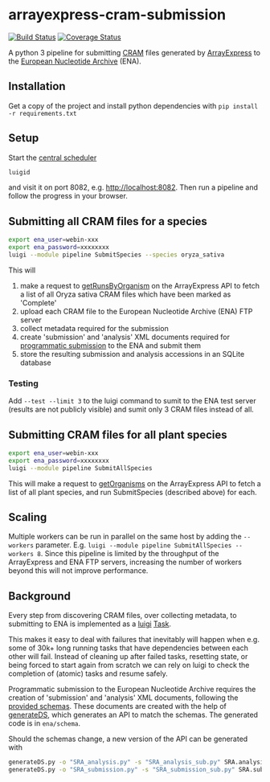 # arrayexpress-cram-submission
[![Build Status](https://travis-ci.org/EnsemblGenomes/arrayexpress-cram-submission.svg?branch=master)](https://travis-ci.org/EnsemblGenomes/arrayexpress-cram-submission)
[![Coverage Status](https://coveralls.io/repos/github/EnsemblGenomes/arrayexpress-cram-submission/badge.svg?branch=master)](https://coveralls.io/github/EnsemblGenomes/arrayexpress-cram-submission?branch=master)

A python 3 pipeline for submitting [CRAM](http://www.ebi.ac.uk/ena/software/cram-toolkit) files generated by
[ArrayExpress](https://www.ebi.ac.uk/arrayexpress/) to the  [European Nucleotide Archive](http://www.ebi.ac.uk/ena) (ENA).

## Installation
Get a copy of the project and install python dependencies with `pip install -r requirements.txt`

## Setup
Start the [central scheduler](http://luigi.readthedocs.io/en/stable/central_scheduler.html)
```bash
luigid
```
and visit it on port 8082, e.g. <http://localhost:8082>. Then run a pipeline and follow the progress in your browser.

## Submitting all CRAM files for a species
```bash
export ena_user=webin-xxx
export ena_password=xxxxxxxx
luigi --module pipeline SubmitSpecies --species oryza_sativa 
```
 This will
 1. make a request to [getRunsByOrganism](http://www.ebi.ac.uk/fg/rnaseq/api/json/70/getRunsByOrganism/oryza_sativa) on the ArrayExpress API to fetch a list of all Oryza sativa CRAM files which have been marked as 'Complete'
 2. upload each CRAM file to the European Nucleotide Archive (ENA) FTP server
 3. collect metadata required for the submission
 4. create 'submission' and 'analysis' XML documents required for [programmatic submission](http://www.ebi.ac.uk/ena/submit/programmatic-submission) to the ENA and submit them
 5. store the resulting submission and analysis accessions in an SQLite database
 
### Testing
Add `--test --limit 3` to the luigi command to sumit to the ENA test server (results are not publicly visible) and sumit only 3 CRAM files instead of all.

## Submitting CRAM files for all plant species
```bash
export ena_user=webin-xxx
export ena_password=xxxxxxxx
luigi --module pipeline SubmitAllSpecies
```
This will make a request to [getOrganisms](http://www.ebi.ac.uk/fg/rnaseq/api/json/70/getOrganisms/plants) on the ArrayExpress API to fetch a list of all plant species, and run SubmitSpecies (described above) for each.

## Scaling
Multiple workers can be run in parallel on the same host by adding the `--workers` parameter. E.g. `luigi --module pipeline SubmitAllSpecies --workers 8`. Since this pipeline is limited by the throughput of the ArrayExpress and ENA FTP servers, increasing the number of workers beyond this will not improve performance.

## Background
Every step from discovering CRAM files, over collecting metadata, to submitting to ENA is implemented as a
[luigi](https://github.com/spotify/luigi) [Task](http://luigi.readthedocs.io/en/stable/tasks.html).

This makes it easy to deal with failures that inevitably will happen when e.g. some of 30k+ long running tasks that have
dependencies between each other will fail. Instead of cleaning up after failed tasks, resetting state, or being forced to
 start again from scratch we can rely on luigi to check the completion of (atomic) tasks and resume safely.

Programmatic submission to the European Nucleotide Archive requires the creation of 'submission' and 'analysis' XML documents, following the [provided schemas](http://www.ebi.ac.uk/ena/submit/read-xml-format-1-5).
These documents are created with the help of [generateDS](http://www.davekuhlman.org/generateDS.html), which generates an API to match the schemas. The generated code is in `ena/schema`.

Should the schemas change, a new version of the API can be generated with
```bash
generateDS.py -o "SRA_analysis.py" -s "SRA_analysis_sub.py" SRA.analysis.xsd
generateDS.py -o "SRA_submission.py" -s "SRA_submission_sub.py" SRA.submission.xsd
```
